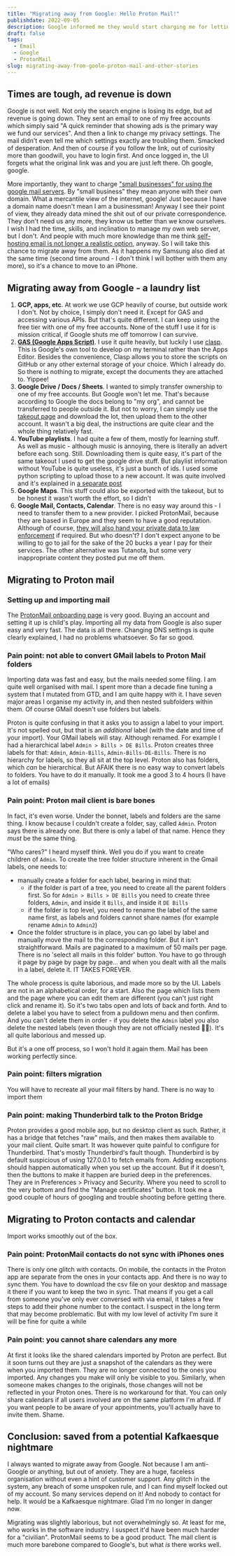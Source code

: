 ```yaml
---
title: "Migrating away from Google: Hello Proton Mail!"
publishdate: 2022-09-05
description: Google informed me they would start charging me for letting me use their mail servers with my gotofritz.net domain. Fair enough, infrastructure costs money. But if I have to pay, why pay <i>them</i>? I'm can shop around. And so I did.
draft: false
tags:
  - Email
  - Google
  - ProtonMail
slug: migrating-away-from-goole-proton-mail-and-other-stories
---
```


## Times are tough, ad revenue is down

Google is not well. Not only the search engine is losing its edge, but ad revenue is going down. They sent an email to one of my free accounts which simply said "A quick reminder that showing ads is the primary way we fund our services". And then a link to change my privacy settings. The mail didn't even tell me which settings exactly are troubling them. Smacked of desperation. And then of course if you follow the link, out of curiosity more than goodwill, you have to login first. And once logged in, the UI forgets what the original link was and you are just left there. Oh google, google.

More importantly, they want to charge ["small businesses" for using the google mail servers](https://www.inputmag.com/tech/google-charging-small-business-owners-google-workspace). By "small business" they mean anyone with their own domain. What a mercantile view of the internet, google! Just because I have a domain name doesn't mean I am a businessman! Anyway I see their point of view, they already data mined the shit out of our private correspondence. They don't need us any more, they know us better than we know ourselves. I wish I had the time, skills, and inclination to manage my own web server, but I don't. And people with much more knowledge than me think [self-hosting email is not longer a realistic option](https://news.ycombinator.com/item?id=32715437), anyway. So I will take this chance to migrate away from them. As it happens my Samsung also died at the same time (second time around - I don't think I will bother with them any more), so it's a chance to move to an iPhone.

## Migrating away from Google - a laundry list

1. **GCP, apps, etc**. At work we use GCP heavily of course, but outside work I don't. Not by choice, I simply don't need it. Except for GAS and accessing various APIs. But that's quite different. I can keep using the free tier with one of my free accounts. None of the stuff I use it for is mission critical, if Google shuts me off tomorrow I can survive.
1. **[GAS (Google Apps Script)](/tags/Google%20Apps%20Script)**. I use it quite heavily, but luckily I use [clasp](https://developers.google.com/apps-script/guides/clasp). This is Google's own tool to develop on my terminal rather than the Apps Editor. Besides the convenience, Clasp allows you to store the scripts on GitHub or any other external storage of your choice. Which I already do. So there is nothing to migrate, except the documents they are attached to. Yippee!
1. **Google Drive / Docs / Sheets**. I wanted to simply transfer ownership to one of my free accounts. But Google won't let me. That's because according to Google the docs belong to "my org", and cannot be transferred to people outside it. But not to worry, I can simply use the [takeout page](https://takeout.google.com/settings/takeout/) and download the lot, then upload them to the other account. It wasn't a big deal, the instructions are quite clear and the whole thing relatively fast.
1. **YouTube playlists**. I had quite a few of them, mostly for learning stuff. As well as music - although music is annoying, there is literally an advert before each song. Still. Downloading them is quite easy, it's part of the same takeout I used to get the google drive stuff. But playlist information without YouTube is quite useless, it's just a bunch of ids. I used some python scripting to upload those to a new account. It was quite involved and it's explained in [a separate post](/blog/migrating-youtube-playlists-by-adding-videos-via-cli)
1. **Google Maps**. This stuff could also be exported with the takeout, but to be honest it wasn't worth the effort, so I didn't
1. **Google Mail, Contacts, Calendar**. There is no easy way around this - I need to transfer them to a new provider. I picked ProtonMail, because they are based in Europe and they seem to have a good reputation. Although of course, [they will also hand your private data to law enforcement](https://www.theverge.com/2021/9/6/22659861/protonmail-swiss-court-order-french-climate-activist-arrest-identification) if required. But who doesn't? I don't expect anyone to be willing to go to jail for the sake of the 20 bucks a year I pay for their services. The other alternative was Tutanota, but some very inappropriate content they posted put me off them.

## Migrating to Proton mail

### Setting up and importing mail

The [ProtonMail onboarding page](https://proton.me) is very good. Buying an account and setting it up is child's play. Importing all my data from Google is also super easy and very fast. The data is all there. Changing DNS settings is quite clearly explained, I had no problems whatsoever. So far so good.

### Pain point: not able to convert GMail labels to Proton Mail folders

Importing data was fast and easy, but the mails needed some filing. I am quite well organised with mail. I spent more than a decade fine tuning a system that I mutated from GTD, and I am quite happy with it. I have seven major areas I organise my activity in, and then nested subfolders within them. Of course GMail doesn't use folders but labels.

Proton is quite confusing in that it asks you to assign a label to your import. It's not spelled out, but that is an _additional_ label (with the date and time of your import). Your GMail labels will stay. Although renamed. For example I had a hierarchical label `Admin > Bills > DE Bills`. Proton creates three labels for that: `Admin`, `Admin-Bills`, `Admin-Bills-DE-Bills`. There is no hierarchy for labels, so they all sit at the top level. Proton also has folders, which _can_ be hierarchical. But AFAIK there is no easy way to convert labels to folders. You have to do it manually. It took me a good 3 to 4 hours (I have a lot of emails)

### Pain point: Proton mail client is bare bones

In fact, it's even worse. Under the bonnet, labels and folders are the same thing. I know because I couldn't create a folder, say, called `Admin`. Proton says there is already one. But there is only a label of that name. Hence they _must_ be the same thing.

"Who cares?" I heard myself think. Well you do if you want to create children of `Admin`. To create the tree folder structure inherent in the Gmail labels, one needs to:

- manually create a folder for each label, bearing in mind that:
  - if the folder is part of a tree, you need to create all the parent folders first. So for `Admin > Bills > DE Bills` you need to create three folders, `Admin`, and inside it `Bills`, and inside it `DE Bills`
  - if the folder is top level, you need to rename the label of the same name first, as labels and folders cannot share names (for example rename `Admin` to `Admin2`)
- Once the folder structure is in place, you can go label by label and manually move the mail to the corresponding folder. But it isn't straightforward. Mails are paginated to a maximum of 50 mails per page. There is no 'select all mails in this folder' button. You have to go through it page by page by page by page... and when you dealt with all the mails in a label, delete it. IT TAKES FOREVER.

The whole process is quite laborious, and made more so by the UI. Labels are not in an alphabetical order, for a start. Also the page which lists them and the page where you can edit them are different (you can't just right click and rename it). So it's two tabs open and lots of back and forth. And to delete a label you have to select from a pulldown menu and then confirm. And you can't delete them in order - if you delete the `Admin` label you also delete the nested labels (even though they are not officially nested 🤦‍♂️). It's all quite laborious and messed up.

But it's a one off process, so I won't hold it again them. Mail has been working perfectly since.

### Pain point: filters migration

You will have to recreate all your mail filters by hand. There is no way to import them

### Pain point: making Thunderbird talk to the Proton Bridge

Proton provides a good mobile app, but no desktop client as such. Rather, it has a bridge that fetches "raw" mails, and then makes them available to your mail client. Quite smart. It was however quite painful to configure for Thunderbird. That's mostly Thunderbird's fault though. Thunderbird is by default suspicious of using 127.0.0.1 to fetch emails from. Adding exceptions should happen automatically when you set up the account. But if it doesn't, then the buttons to make it happen are buried deep in the preferences. They are in Preferences > Privacy and Security. Where you need to scroll to the very bottom and find the "Manage certificates" button. It took me a good couple of hours of googling and trouble shooting before getting there.

## Migrating to Proton contacts and calendar

Import works smoothly out of the box.

### Pain point: ProtonMail contacts do not sync with iPhones ones

There is only one glitch with contacts. On mobile, the contacts in the Proton app are separate from the ones in your contacts app. And there is no way to sync them. You have to download the csv file on your desktop and massage it there if you want to keep the two in sync. That means if you get a call from someone you've only ever conversed with via email, it takes a few steps to add their phone number to the contact. I suspect in the long term that may become problematic. But with my low level of activity I'm sure it will be fine for quite a while

### Pain point: you cannot share calendars any more

At first it looks like the shared calendars imported by Proton are perfect. But it soon turns out they are just a snapshot of the calendars as they were when you imported them. They are no longer connected to the ones you imported. Any changes you make will only be visible to you. Similarly, when someone makes changes to the originals, those changes will not be reflected in your Proton ones. There is no workaround for that. You can only share calendars if all users involved are on the same platform I'm afraid. If you want people to be aware of your appointments, you'll actually have to invite them. Shame.

## Conclusion: saved from a potential Kafkaesque nightmare

I always wanted to migrate away from Google. Not because I am anti-Google or anything, but out of anxiety. They are a huge, faceless organisation without even a hint of customer support. Any glitch in the system, any breach of some unspoken rule, and I can find myself locked out of my account. So many services depend on it! And nobody to contact for help. It would be a Kafkaesque nightmare. Glad I'm no longer in danger now.

Migrating was slightly laborious, but not overwhelmingly so. At least for me, who works in the software industry. I suspect it'd have been much harder for a "civilian". ProtonMail seems to be a good product. The mail client is much more barebone compared to Google's, but what _is_ there works well.
